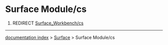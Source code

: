 # Surface Module/cs
1.  REDIRECT [Surface\_Workbench/cs](Surface_Workbench/cs.md)

---
[documentation index](../README.md) > [Surface](Surface_Workbench.md) > Surface Module/cs
